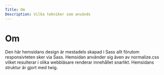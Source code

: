 ```yaml
---
Title: Om
Description: Vilka tekniker som används
---
```

Om
==================
Den här hemsidans design är mestadels skapad i Sass allt förutom responsivteten sker via Sass. 
Hemsidan använder sig även av normalize.css vilket resulterar i olika webbläsare renderar
innehållet snarlikt. 
Hemsidans struktur är gjort med twig.
